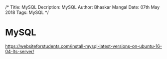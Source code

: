 /*
Title: MySQL
Decription: MySQL
Author: Bhaskar Mangal
Date: 07th May 2018
Tags: MySQL
*/


# MySQL

https://websiteforstudents.com/install-mysql-latest-versions-on-ubuntu-16-04-lts-server/
